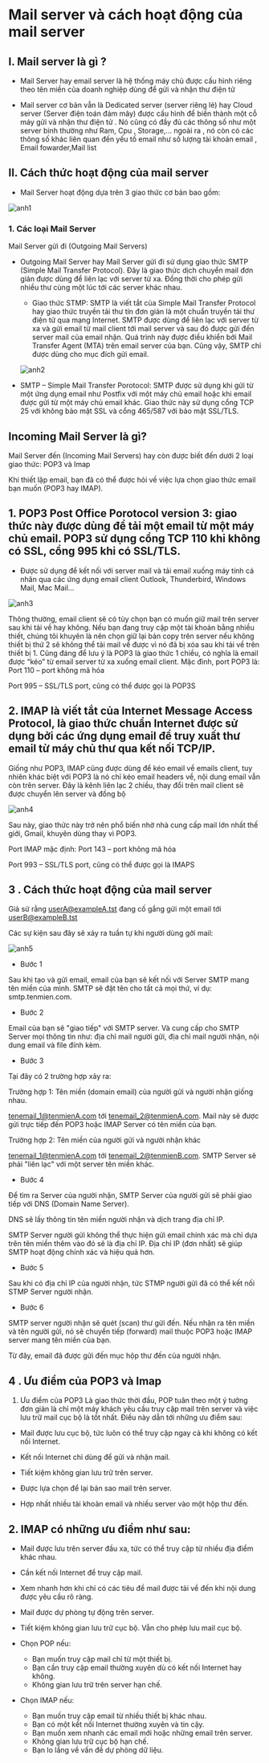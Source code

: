 
# Mail server và cách hoạt động của mail server

## I. Mail server là gì ?

- Mail Server hay email server là hệ thống máy chủ được cấu hình riêng theo tên miền của doanh nghiệp dùng để gửi và nhận thư điện tử

- Mail server cơ bản vẫn là Dedicated server (server riêng lẻ) hay Cloud server (Server điện toán đám mây) được cấu hình để biến thành một cỗ máy gửi và nhận thư điện tử . Nó cũng có đầy đủ các thông số như một server bình thường như Ram, Cpu , Storage,... ngoài ra , nó còn có các thông số khác liên quan đến yếu tố email như số lượng tài khoản email , Email fowarder,Mail list

## II.  Cách thức hoạt động của mail server

- Mail Server hoạt động dựa trên 3 giao thức cơ bản bao gồm:

![anh1](https://image.prntscr.com/image/GGKPHB7uRH_Z-NjZz_0ERg.png)

### 1. Các loại Mail Server

Mail Server gửi đi (Outgoing Mail Servers)

- Outgoing Mail Server hay Mail Server gửi đi sử dụng giao thức SMTP (Simple Mail Transfer Protocol). Đây là giao thức dịch chuyển mail đơn giản được dùng để liên lạc với server từ xa. Đồng thời cho phép gửi nhiều thư cùng một lúc tới các server khác nhau.

  - Giao thức STMP: SMTP là viết tắt của Simple Mail Transfer Protocol hay giao thức truyền tải thư tín đơn giản là một chuẩn truyền tải thư điện tử qua mạng Internet. SMTP được dùng để liên lạc với server từ xa và gửi email từ mail client tới mail server và sau đó được gửi đến server mail của email nhận. Quá trình này được điều khiển bởi Mail Transfer Agent (MTA) trên email server của bạn. Cũng vậy, SMTP chỉ được dùng cho mục đích gửi email.

  ![anh2](https://image.prntscr.com/image/uEXl7vESTNStEc4LMzofXg.png)

 - SMTP – Simple Mail Transfer Porotocol: SMTP được sử dụng khi gửi từ một ứng dụng email như Postfix với một máy chủ email hoặc khi email được gửi từ một máy chủ email khác. Giao thức này sử dụng cổng TCP 25 với không bảo mật SSL và cổng 465/587 với bảo mật SSL/TLS.

 ## Incoming Mail Server là gì?

Mail Server đến (Incoming Mail Servers) hay còn được biết đến dưới 2 loại giao thức: POP3 và Imap 

Khi thiết lập email, bạn đã có thể được hỏi về việc lựa chọn giao thức email bạn muốn (POP3 hay IMAP).


## 1. POP3 Post Office Porotocol version 3: giao thức này được dùng để tải một email từ một máy chủ email. POP3 sử dụng cổng TCP 110 khi không có SSL, cổng 995 khi có SSL/TLS.

- Được sử dụng để kết nối với server mail và tải email xuống máy tính cá nhân qua các ứng dụng email client Outlook, Thunderbird, Windows Mail, Mac Mail…

![anh3](https://image.prntscr.com/image/LzXxs699S3ic3C0oI-igVw.png)

Thông thường, email client sẽ có tùy chọn bạn có muốn giữ mail trên server sau khi tải về hay không. Nếu bạn đang truy cập một tài khoản bằng nhiều thiết, chúng tôi khuyên là nên chọn giữ lại bản copy trên server nếu không thiết bị thứ 2 sẽ không thể tải mail về được vì nó đã bị xóa sau khi tải về trên thiết bị 1.
Cũng đáng để lưu ý là POP3 là giao thức 1 chiều, có nghĩa là email được “kéo” từ email server từ xa xuống email client.
Mặc đình, port POP3 là:
Port 110 – port không mã hóa

Port 995 – SSL/TLS port, cũng có thể được gọi là POP3S


## 2. IMAP là viết tắt của Internet Message Access Protocol, là giao thức chuẩn Internet được sử dụng bởi các ứng dụng email để truy xuất thư email từ máy chủ thư qua kết nối TCP/IP. 

Giống như POP3, IMAP cũng được dùng để kéo email về emails client, tuy nhiên khác biệt với POP3 là nó chỉ kéo email headers về, nội dung email vẫn còn trên server. Đây là kênh liên lạc 2 chiều, thay đổi trên mail client sẽ được chuyển lên server và đồng bộ

![anh4](https://image.prntscr.com/image/AzUhYkduRaWg1xyGyMf1gw.png)


Sau này, giao thức này trở nên phổ biến nhờ nhà cung cấp mail lớn nhất thế giới, Gmail, khuyên dùng thay vì POP3.

Port IMAP mặc định:
Port 143 – port không mã hóa

Port 993 – SSL/TLS port, cũng có thể được gọi là IMAPS

## 3 . Cách thức hoạt động của mail server

Giả sử rằng userA@exampleA.tst đang cố gắng gửi một email tới userB@exampleB.tst

Các sự kiện sau đây sẽ xảy ra tuần tự khi người dùng gởi mail:

![anh5](https://imgur.com/MkQgkL3.png)


- Bước 1

Sau khi tạo và gửi email, email của bạn sẽ kết nối với Server SMTP mang tên miền của mình. SMTP sẽ đặt tên cho tất cả mọi thứ, ví dụ: smtp.tenmien.com.

- Bước 2

Email của bạn sẽ "giao tiếp" với SMTP server. Và cung cấp cho SMTP Server mọi thông tin như: địa chỉ mail người gửi, địa chỉ mail người nhận, nội dung email và file đính kèm.

- Bước 3

Tại đây có 2 trường hợp xảy ra:

Trường hợp 1: Tên miền (domain email) của người gửi và người nhận giống nhau. 

tenemail_1@tenmienA.com tới tenemail_2@tenmienA.com. Mail này sẽ được gửi trực tiếp đến POP3 hoặc IMAP Server có tên miền của bạn. 

Trường hợp 2: Tên miền của người gửi và người nhận khác

tenemail_1@tenmienA.com tới tenemail_2@tenmienB.com. SMTP Server sẽ phải "liên lạc" với một server tên miền khác.

- Bước 4

Để tìm ra Server của người nhận, SMTP Server của người gửi sẽ phải giao tiếp với DNS (Domain Name Server). 

DNS sẽ lấy thông tin tên miền người nhận và dịch trang địa chỉ IP. 

SMTP Server người gửi không thể thực hiện gửi email chính xác mà chỉ dựa trên tên miền thêm vào đó sẽ là địa chỉ IP. Địa chỉ IP (đơn nhất) sẽ giúp SMTP hoạt động chính xác và hiệu quả hơn.

- Bước 5

Sau khi có địa chỉ IP của người nhận, tức STMP người gửi đã có thể kết nối STMP Server người nhận.

- Bước 6

SMTP server người nhận sẽ quét (scan) thư gửi đến. Nếu nhận ra tên miền và tên người gửi, nó sẽ chuyển tiếp (forward) mail thuộc POP3 hoặc IMAP server mang tên miền của bạn. 

Từ đây, email đã được gửi đến mục hộp thư đến của người nhận.


## 4 . Ưu điểm của POP3 và Imap

1. Ưu điểm của POP3
Là giao thức thời đầu, POP tuân theo một ý tưởng đơn giản là chỉ một máy khách yêu cầu truy cập mail trên server và việc lưu trữ mail cục bộ là tốt nhất. Điều này dẫn tới những ưu điểm sau:
- Mail được lưu cục bộ, tức luôn có thể truy cập ngay cả khi không có kết nối Internet.

- Kết nối Internet chỉ dùng để gửi và nhận mail.
- Tiết kiệm không gian lưu trữ trên server.
- Được lựa chọn để lại bản sao mail trên server.
- Hợp nhất nhiều tài khoản email và nhiều server vào một hộp thư đến.


## 2. IMAP có những ưu điểm như sau:

- Mail được lưu trên server đầu xa, tức có thể truy cập từ nhiều địa điểm khác nhau.
- Cần kết nối Internet để truy cập mail.
- Xem nhanh hơn khi chỉ có các tiêu đề mail được tải về đến khi nội dung được yêu cầu rõ ràng.
- Mail được dự phòng tự động trên server.
- Tiết kiệm không gian lưu trữ cục bộ.
Vẫn cho phép lưu mail cục bộ.


- Chọn POP nếu:

  - Bạn muốn truy cập mail chỉ từ một thiết bị.
  - Bạn cần truy cập email thường xuyên dù có kết nối Internet hay không.
  - Không gian lưu trữ trên server hạn chế.


- Chọn IMAP nếu:

  - Bạn muốn truy cập email từ nhiều thiết bị khác nhau.
  - Bạn có một kết nối Internet thường xuyên và tin cậy.
  - Bạn muốn xem nhanh các email mới hoặc những email trên server.
  - Không gian lưu trữ cục bộ hạn chế.
  - Bạn lo lắng về vấn đề dự phòng dữ liệu.